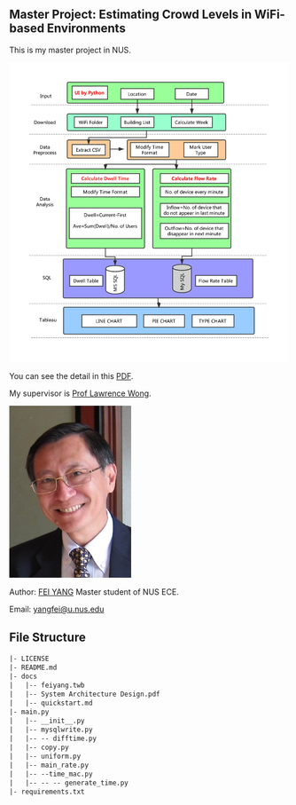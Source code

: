 ## Master Project: Estimating Crowd Levels in WiFi-based Environments

This is my master project in NUS.

![01](images/0001.jpg)

You can see the detail in this [PDF](https://github.com/fainyang/EE_Project/blob/master/mse%20sys/System%20Architecture%20Design.pdf).

My supervisor is [Prof Lawrence Wong](https://www.ece.nus.edu.sg/stfpage/elewwcl/).

![Prof](images/wwcl.jpg)

Author: [FEI YANG](https://nus-csm.symplicity.com/profiles/feiyang) Master student of NUS ECE.

Email: yangfei@u.nus.edu


## File Structure
```
|- LICENSE  
|- README.md     
|- docs  
|   |-- feiyang.twb  
|   |-- System Architecture Design.pdf
|   |-- quickstart.md  
|- main.py  
|   |-- __init__.py  
|   |-- mysqlwrite.py
|   |-- -- difftime.py
|   |-- copy.py  
|   |-- uniform.py  
|   |-- main_rate.py
|   |-- --time_mac.py  
|   |-- -- -- generate_time.py
|- requirements.txt
```